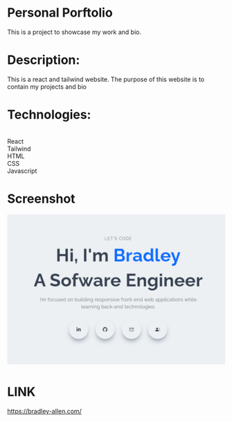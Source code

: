# Personal Porftolio
This is a project to showcase my work and bio.


# Description:

This is a react and tailwind website. The purpose of this website is to contain my projects and bio

 
# Technologies:
<br>
React
<br>
Tailwind
<br>
HTML
<br>
CSS
<br>
Javascript
<br>

# Screenshot


![website banner](https://github.com/Sirpip91/personal-portfolio/blob/main/public/personal.PNG)

 # LINK
 
 https://bradley-allen.com/
